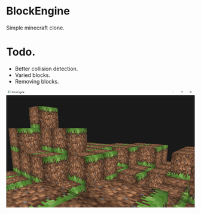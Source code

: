 # BlockEngine
Simple minecraft clone.

# Todo.
- Better collision detection.
- Varied blocks.
- Removing blocks.

![demo](img/demo1.png)
